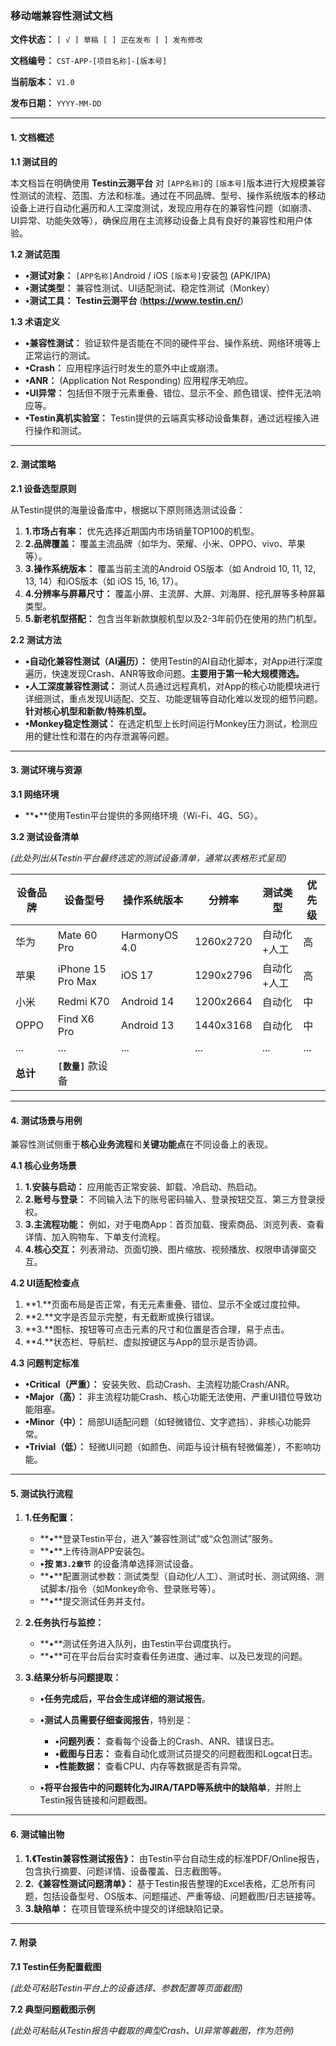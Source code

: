 ### **移动端兼容性测试文档**

**文件状态：** `[ √ ] 草稿 [ ] 正在发布 [ ] 发布修改`

**文档编号：** `CST-APP-[项目名称]-[版本号]`

**当前版本：** `V1.0`

**发布日期：** `YYYY-MM-DD`

---

#### **1. 文档概述**

**1.1 测试目的**

本文档旨在明确使用 **Testin云测平台** 对 `[APP名称]`的 `[版本号]`版本进行大规模兼容性测试的流程、范围、方法和标准。通过在不同品牌、型号、操作系统版本的移动设备上进行自动化遍历和人工深度测试，发现应用存在的兼容性问题（如崩溃、UI异常、功能失效等），确保应用在主流移动设备上具有良好的兼容性和用户体验。

**1.2 测试范围**

* **•测试对象：** `[APP名称]`Android / iOS `[版本号]`安装包 (APK/IPA)
* **•测试类型：** 兼容性测试、UI适配测试、稳定性测试（Monkey）
* **•测试工具：** **Testin云测平台** (**https://www.testin.cn/**)

**1.3 术语定义**

* **•兼容性测试：** 验证软件是否能在不同的硬件平台、操作系统、网络环境等上正常运行的测试。
* **•Crash：** 应用程序运行时发生的意外中止或崩溃。
* **•ANR：** (Application Not Responding) 应用程序无响应。
* **•UI异常：** 包括但不限于元素重叠、错位、显示不全、颜色错误、控件无法响应等。
* **•Testin真机实验室：** Testin提供的云端真实移动设备集群，通过远程接入进行操作和测试。

---

#### **2. 测试策略**

**2.1 设备选型原则**

从Testin提供的海量设备库中，根据以下原则筛选测试设备：

1. **1.市场占有率：** 优先选择近期国内市场销量TOP100的机型。
2. **2.品牌覆盖：** 覆盖主流品牌（如华为、荣耀、小米、OPPO、vivo、苹果等）。
3. **3.操作系统版本：** 覆盖当前主流的Android OS版本（如 Android 10, 11, 12, 13, 14）和iOS版本（如 iOS 15, 16, 17）。
4. **4.分辨率与屏幕尺寸：** 覆盖小屏、主流屏、大屏、刘海屏、挖孔屏等多种屏幕类型。
5. **5.新老机型搭配：** 包含当年新款旗舰机型以及2-3年前仍在使用的热门机型。

**2.2 测试方法**

* **•自动化兼容性测试（AI遍历）：** 使用Testin的AI自动化脚本，对App进行深度遍历，快速发现Crash、ANR等致命问题。**主要用于第一轮大规模筛选。**
* **•人工深度兼容性测试：** 测试人员通过远程真机，对App的核心功能模块进行详细测试，重点发现UI适配、交互、功能逻辑等自动化难以发现的细节问题。**针对核心机型和新款/特殊机型。**
* **•Monkey稳定性测试：** 在选定机型上长时间运行Monkey压力测试，检测应用的健壮性和潜在的内存泄漏等问题。

---

#### **3. 测试环境与资源**

**3.1 网络环境**

* **•**使用Testin平台提供的多网络环境（Wi-Fi、4G、5G）。

**3.2 测试设备清单**

*(此处列出从Testin平台最终选定的测试设备清单，通常以表格形式呈现)*

| **设备品牌** | **设备型号**          | **操作系统版本** | **分辨率** | **测试类型** | **优先级** |
| ------------------ | --------------------------- | ---------------------- | ---------------- | ------------------ | ---------------- |
| 华为               | Mate 60 Pro                 | HarmonyOS 4.0          | 1260x2720        | 自动化+人工        | 高               |
| 苹果               | iPhone 15 Pro Max           | iOS 17                 | 1290x2796        | 自动化+人工        | 高               |
| 小米               | Redmi K70                   | Android 14             | 1200x2664        | 自动化             | 中               |
| OPPO               | Find X6 Pro                 | Android 13             | 1440x3168        | 自动化             | 中               |
| ...                | ...                         | ...                    | ...              | ...                | ...              |
| **总计**     | **`[数量]`** 款设备 |                        |                  |                    |                  |

---

#### **4. 测试场景与用例**

兼容性测试侧重于**核心业务流程**和**关键功能点**在不同设备上的表现。

**4.1 核心业务场景**

1. **1.安装与启动：** 应用能否正常安装、卸载、冷启动、热启动。
2. **2.账号与登录：** 不同输入法下的账号密码输入、登录按钮交互、第三方登录授权。
3. **3.主流程功能：** 例如，对于电商App：首页加载、搜索商品、浏览列表、查看详情、加入购物车、下单支付流程。
4. **4.核心交互：** 列表滑动、页面切换、图片缩放、视频播放、权限申请弹窗交互。

**4.2 UI适配检查点**

1. **1.**页面布局是否正常，有无元素重叠、错位、显示不全或过度拉伸。
2. **2.**文字是否显示完整，有无截断或换行错误。
3. **3.**图标、按钮等可点击元素的尺寸和位置是否合理，易于点击。
4. **4.**状态栏、导航栏、虚拟按键区与App的显示是否协调。

**4.3 问题判定标准**

* **•Critical（严重）：** 安装失败、启动Crash、主流程功能Crash/ANR。
* **•Major（高）：** 非主流程功能Crash、核心功能无法使用、严重UI错位导致功能阻塞。
* **•Minor（中）：** 局部UI适配问题（如轻微错位、文字遮挡）、非核心功能异常。
* **•Trivial（低）：** 轻微UI问题（如颜色、间距与设计稿有轻微偏差），不影响功能。

---

#### **5. 测试执行流程**

1. **1.任务配置：**

   * **•**登录Testin平台，进入“兼容性测试”或“众包测试”服务。
   * **•**上传待测APP安装包。
   * **•**按** `第3.2章节`** 的设备清单选择测试设备。
   * **•**配置测试参数：测试类型（自动化/人工）、测试时长、测试网络、测试脚本/指令（如Monkey命令、登录账号等）。
   * **•**提交测试任务并支付。
2. **2.任务执行与监控：**

   * **•**测试任务进入队列，由Testin平台调度执行。
   * **•**可在平台后台实时查看任务进度、通过率、以及已发现的问题。
3. **3.结果分析与问题提取：**

   * **•**任务完成后，平台会生成详细的**测试报告**。
   * **•**测试人员需要**仔细查阅报告**，特别是：

     * **•问题列表：** 查看每个设备上的Crash、ANR、错误日志。
     * **•截图与日志：** 查看自动化或测试员提交的问题截图和Logcat日志。
     * **•性能数据：** 查看CPU、内存等数据是否有异常。
   * **•**将平台报告中的问题**转化为JIRA/TAPD等系统中的缺陷单**，并附上Testin报告链接和问题截图。

---

#### **6. 测试输出物**

1. **1.《Testin兼容性测试报告》：** 由Testin平台自动生成的标准PDF/Online报告，包含执行摘要、问题详情、设备覆盖、日志截图等。
2. **2.《兼容性测试问题清单》：** 基于Testin报告整理的Excel表格，汇总所有问题，包括设备型号、OS版本、问题描述、严重等级、问题截图/日志链接等。
3. **3.缺陷单：** 在项目管理系统中提交的详细缺陷记录。

---

#### **7. 附录**

**7.1 Testin任务配置截图**

*(此处可粘贴Testin平台上的设备选择、参数配置等页面截图)*

**7.2 典型问题截图示例**

*(此处可粘贴从Testin报告中截取的典型Crash、UI异常等截图，作为范例)*
